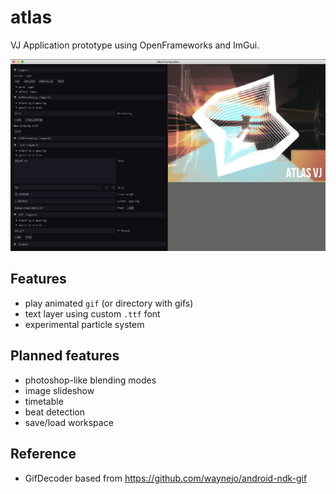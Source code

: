 # atlas
VJ Application prototype using OpenFrameworks and ImGui.

![screenshot](screenshot.jpg)

## Features
* play animated ```gif``` (or directory with gifs)
* text layer using custom ```.ttf``` font
* experimental particle system

## Planned features
* photoshop-like blending modes
* image slideshow
* timetable
* beat detection
* save/load workspace

## Reference

* GifDecoder based from https://github.com/waynejo/android-ndk-gif
